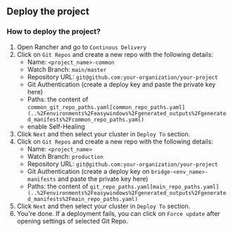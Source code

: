 
## Deploy the project
### How to deploy the project?
1. Open Rancher and go to `Continous Delivery`
2. Click on `Git Repos` and create a new repo with the following details:
    - Name: `<project_name>-common`
    - Watch Branch: `main/master`
    - Repository URL: `git@github.com:your-organization/your-project`
    - Git Authentication (create a deploy key and paste the private key here)
    - Paths: the content of `common_git_repo_paths.yaml[common_repo_paths.yaml](..%2Fenvironments%2Feasywindows%2Fgenerated_outputs%2Fgenerated_manifests%2Fcommon_repo_paths.yaml)`
    - enable Self-Healing
3. Click `Next` and then select your cluster in `Deploy To` section.
4. Click on `Git Repos` and create a new repo with the following details:
    - Name: `<project_name>`
    - Watch Branch: `production`
    - Repository URL: `git@github.com:your-organization/your-project`
    - Git Authentication (create a deploy key on `bridge-<env_name>-manifests` and paste the private key here)
    - Paths: the content of `git_repo_paths.yaml[main_repo_paths.yaml](..%2Fenvironments%2Feasywindows%2Fgenerated_outputs%2Fgenerated_manifests%2Fmain_repo_paths.yaml)`
5. Click `Next` and then select your cluster in `Deploy To` section.
6. You're done. If a deployment fails, you can click on `Force update` after opening settings of selected Git Repo.